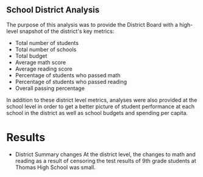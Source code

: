 ## School District Analysis

The purpose of this analysis was to provide the District Board with a high-level snapshot of the district's key metrics:

* Total number of students
* Total number of schools
* Total budget
* Average math score
* Average reading score
* Percentage of students who passed math
* Percentage of students who passed reading
* Overall passing percentage

In addition to these district level metrics, analyses were also provided at the school level in order to get a better picture of student performance at each school in the district as well as school budgets and spending per capita.

# Results

* District Summary changes
At the district level, the changes to math and reading as a result of censoring the test results of 9th grade students at Thomas High School was small.

